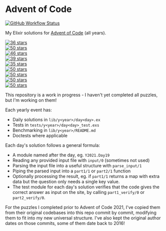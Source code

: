 # Advent of Code

[![GitHub Workflow Status](https://img.shields.io/github/actions/workflow/status/sevenseacat/advent_of_code/elixir.yml?branch=main&style=flat-square)](https://github.com/sevenseacat/advent_of_code/actions/workflows/elixir.yml)

My Elixir solutions for [Advent of Code](https://adventofcode.com/) (all years).

<!-- stars start -->
<p><a href="./lib/y2023/"><img src="https://img.shields.io/static/v1?label=2023&message=36%20stars&style=for-the-badge&color=yellow" alt="36 stars" /></a><br />
<a href="./lib/y2022/"><img src="https://img.shields.io/static/v1?label=2022&message=%E2%AD%90%EF%B8%8F%2050%20stars%20%E2%AD%90%EF%B8%8F&style=for-the-badge&color=brightgreen" alt="50 stars" /></a><br />
<a href="./lib/y2021/"><img src="https://img.shields.io/static/v1?label=2021&message=46%20stars&style=for-the-badge&color=green" alt="46 stars" /></a><br />
<a href="./lib/y2020/"><img src="https://img.shields.io/static/v1?label=2020&message=39%20stars&style=for-the-badge&color=yellow" alt="39 stars" /></a><br />
<a href="./lib/y2019/"><img src="https://img.shields.io/static/v1?label=2019&message=35%20stars&style=for-the-badge&color=yellow" alt="35 stars" /></a><br />
<a href="./lib/y2018/"><img src="https://img.shields.io/static/v1?label=2018&message=%E2%AD%90%EF%B8%8F%2050%20stars%20%E2%AD%90%EF%B8%8F&style=for-the-badge&color=brightgreen" alt="50 stars" /></a><br />
<a href="./lib/y2017/"><img src="https://img.shields.io/static/v1?label=2017&message=%E2%AD%90%EF%B8%8F%2050%20stars%20%E2%AD%90%EF%B8%8F&style=for-the-badge&color=brightgreen" alt="50 stars" /></a><br />
<a href="./lib/y2016/"><img src="https://img.shields.io/static/v1?label=2016&message=%E2%AD%90%EF%B8%8F%2050%20stars%20%E2%AD%90%EF%B8%8F&style=for-the-badge&color=brightgreen" alt="50 stars" /></a><br />
<a href="./lib/y2015/"><img src="https://img.shields.io/static/v1?label=2015&message=%E2%AD%90%EF%B8%8F%2050%20stars%20%E2%AD%90%EF%B8%8F&style=for-the-badge&color=brightgreen" alt="50 stars" /></a></p><!-- stars end -->

This repository is a work in progress - I haven't yet completed all puzzles, but I'm working on them!

Each yearly event has:

* Daily solutions in `lib/y<year>/day<day>.ex`
* Tests in `tests/y<year>/day<day>_test.exs`
* Benchmarking in `lib/y<year>/README.md`
* Doctests where applicable

Each day's solution follows a general formula:

* A module named after the day, eg. `Y2021.Day19`
* Reading any provided input file with `input/0` (sometimes not used)
* Parsing the input file into a useful structure with `parse_input/1`
* Piping the parsed input into a `part1/1` or `part2/1` function
* Optionally processing the result, eg. if `part1/1` returns a map with extra data but the question only needs a single key value.
* The test module for each day's solution verifies that the code gives the correct answer as input on the site, by calling `part1_verify/0` or `part2_verify/0`.

For the puzzles I completed prior to Advent of Code 2021, I've copied them from their original codebases into this repo commit by commit, modifying them to fit into my new universal structure. I've also kept the original author dates on those commits, some of them date back to 2016!
